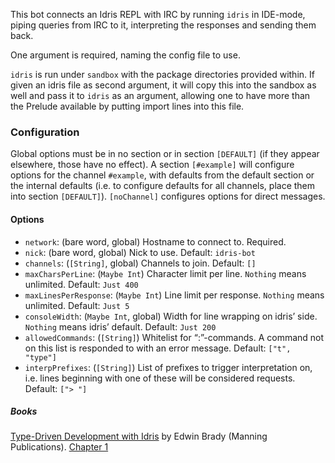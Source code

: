 This bot connects an Idris REPL with IRC by running `idris` in IDE-mode, piping
queries from IRC to it, interpreting the responses and sending them back.

One argument is required, naming the config file to use.

`idris` is run under `sandbox` with the package directories provided within. If
given an idris file as second argument, it will copy this into the sandbox as
well and pass it to `idris` as an argument, allowing one to have more than the
Prelude available by putting import lines into this file.


### Configuration

Global options must be in no section or in section `[DEFAULT]` (if they appear
elsewhere, those have no effect). A section `[#example]` will configure options
for the channel `#example`, with defaults from the default section or the
internal defaults (i.e. to configure defaults for all channels, place them into
section `[DEFAULT]`). `[noChannel]` configures options for direct messages.

#### Options

- `network`: (bare word, global) Hostname to connect to. Required.
- `nick`: (bare word, global) Nick to use. Default: `idris-bot`
- `channels`: (`[String]`, global) Channels to join. Default: `[]`
- `maxCharsPerLine`: (`Maybe Int`) Character limit per line. `Nothing` means
  unlimited. Default: `Just 400`
- `maxLinesPerResponse`: (`Maybe Int`) Line limit per response. `Nothing` means
  unlimited. Default: `Just 5`
- `consoleWidth`: (`Maybe Int`, global) Width for line wrapping on idris’ side.
  `Nothing` means idris’ default. Default: `Just 200`
- `allowedCommands`: (`[String]`) Whitelist for “:”-commands. A command not on
  this list is responded to with an error message. Default: `["t", "type"]`
- `interpPrefixes`: (`[String]`) List of prefixes to trigger interpretation on,
  i.e. lines beginning with one of these will be considered requests. Default:
  `["> "]`


##### Books

[Type-Driven Development with Idris](https://www.manning.com/books/type-driven-development-with-idris) by Edwin Brady (Manning Publications). [Chapter 1](https://manning-content.s3.amazonaws.com/download/8/99b07b5-ad1d-4272-860b-c323b3f5bf4c/Brady_TDDwithIdris_MEAP_ch1.pdf)
